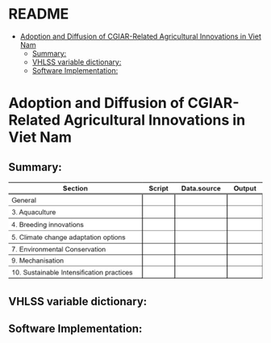 README
================

- [Adoption and Diffusion of CGIAR-Related Agricultural Innovations in
  Viet
  Nam](#adoption-and-diffusion-of-cgiar-related-agricultural-innovations-in-viet-nam)
  - [Summary:](#summary)
  - [VHLSS variable dictionary:](#vhlss-variable-dictionary)
  - [Software Implementation:](#software-implementation)

# Adoption and Diffusion of CGIAR-Related Agricultural Innovations in Viet Nam

## Summary:

<img src="README_files/figure-gfm/unnamed-chunk-3-1.png" width="1126" />

## VHLSS variable dictionary:

## Software Implementation:
